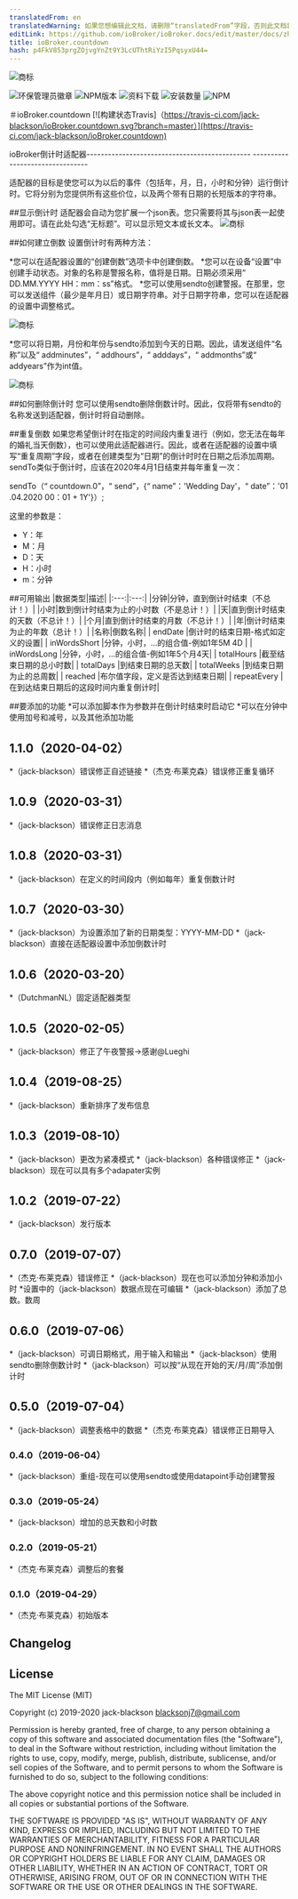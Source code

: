 ```yaml
---
translatedFrom: en
translatedWarning: 如果您想编辑此文档，请删除“translatedFrom”字段，否则此文档将再次自动翻译
editLink: https://github.com/ioBroker/ioBroker.docs/edit/master/docs/zh-cn/adapterref/iobroker.countdown/README.md
title: ioBroker.countdown
hash: p4FkV853prgZOjvgYnZt9Y3LcUThtRiYzI5PqsyxU44=
---
```

![商标](../../../en/adapterref/iobroker.countdown/admin/countdown.png)

![环保管理员徽章](https://badges.greenkeeper.io/jack-blackson/ioBroker.countdown.svg)
![NPM版本](http://img.shields.io/npm/v/iobroker.countdown.svg)
![资料下载](https://img.shields.io/npm/dm/iobroker.countdown.svg)
![安装数量](http://iobroker.live/badges/countdown-stable.svg)
![NPM](https://nodei.co/npm/iobroker.countdown.png?downloads=true)

＃ioBroker.countdown
[![构建状态Travis]（https://travis-ci.com/jack-blackson/ioBroker.countdown.svg?branch=master）](https://travis-ci.com/jack-blackson/ioBroker.countdown)

ioBroker倒计时适配器---------------------------------------------- --------------------------------

适配器的目标是使您可以为以后的事件（包括年，月，日，小时和分钟）运行倒计时。它将分别为您提供所有这些价位，以及两个带有日期的长短版本的字符串。

##显示倒计时
适配器会自动为您扩展一个json表。您只需要将其与json表一起使用即可。请在此处勾选“无标题”。可以显示短文本或长文本。
![商标](../../../en/adapterref/iobroker.countdown/admin/countdown_json.png)

##如何建立倒数
设置倒计时有两种方法：

*您可以在适配器设置的“创建倒数”选项卡中创建倒数。
*您可以在设备“设置”中创建手动状态。对象的名称是警报名称，值将是日期。日期必须采用“ DD.MM.YYYY HH：mm：ss”格式。
*您可以使用sendto创建警报。在那里，您可以发送组件（最少是年月日）或日期字符串。对于日期字符串，您可以在适配器的设置中调整格式。

![商标](../../../en/adapterref/iobroker.countdown/admin/countdown_blocky.png)

*您可以将日期，月份和年份与sendto添加到今天的日期。因此，请发送组件“名称”以及“ addminutes”，“ addhours”，“ adddays”，“ addmonths”或“ addyears”作为int值。

![商标](../../../en/adapterref/iobroker.countdown/admin/countdown_blocky_add.png)

##如何删除倒计时
您可以使用sendto删除倒数计时。因此，仅将带有sendto的名称发送到适配器，倒计时将自动删除。

##重复倒数
如果您希望倒计时在指定的时间段内重复进行（例如，您无法在每年的婚礼当天倒数），也可以使用此适配器进行。因此，或者在适配器的设置中填写“重复周期”字段，或者在创建类型为“日期”的倒计时时在日期之后添加周期。 sendTo类似于倒计时，应该在2020年4月1日结束并每年重复一次：

sendTo（“ countdown.0”，“ send”，{“ name”：'Wedding Day'，“ date”：'01 .04.2020 00：01 + 1Y'}）;

这里的参数是：

* Y：年
* M：月
* D：天
* H：小时
* m：分钟

##可用输出
|数据类型|描述|
|:---:|:---:|
|分钟|分钟，直到倒计时结束（不总计！）|
|小时|数到倒计时结束为止的小时数（不是总计！）|
|天|直到倒计时结束的天数（不总计！）|
|个月|直到倒计时结束的月数（不总计！）|
|年|倒计时结束为止的年数（总计！）|
|名称|倒数名称|
| endDate |倒计时的结束日期-格式如定义的设置|
| inWordsShort |分钟，小时，...的组合值-例如1年5M 4D |
| inWordsLong |分钟，小时，...的组合值-例如1年5个月4天|
| totalHours |截至结束日期的总小时数|
| totalDays |到结束日期的总天数|
| totalWeeks |到结束日期为止的总周数|
| reached |布尔值字段，定义是否达到结束日期|
| repeatEvery |在到达结束日期后的这段时间内重复倒计时|

##要添加的功能
*可以添加脚本作为参数并在倒计时结束时启动它
*可以在分钟中使用加号和减号，以及其他添加功能

## 1.1.0（2020-04-02）
*（jack-blackson）错误修正自述链接
*（杰克·布莱克森）错误修正重复循环

## 1.0.9（2020-03-31）
*（jack-blackson）错误修正日志消息

## 1.0.8（2020-03-31）
*（jack-blackson）在定义的时间段内（例如每年）重复倒数计时

## 1.0.7（2020-03-30）
*（jack-blackson）为设置添加了新的日期类型：YYYY-MM-DD
*（jack-blackson）直接在适配器设置中添加倒数计时

## 1.0.6（2020-03-20）
*（DutchmanNL）固定适配器类型

## 1.0.5（2020-02-05）
*（jack-blackson）修正了午夜警报->感谢@Lueghi

## 1.0.4（2019-08-25）
*（jack-blackson）重新排序了发布信息

## 1.0.3（2019-08-10）
*（jack-blackson）更改为紧凑模式
*（jack-blackson）各种错误修正
*（jack-blackson）现在可以具有多个adapater实例

## 1.0.2（2019-07-22）
*（jack-blackson）发行版本

## 0.7.0（2019-07-07）
*（杰克·布莱克森）错误修正
*（jack-blackson）现在也可以添加分钟和添加小时
*设置中的（jack-blackson）数据点现在可编辑
*（jack-blackson）添加了总数。数周

## 0.6.0（2019-07-06）
*（jack-blackson）可调日期格式，用于输入和输出
*（jack-blackson）使用sendto删除倒数计时
*（jack-blackson）可以按“从现在开始的天/月/周”添加倒计时

## 0.5.0（2019-07-04）
*（jack-blackson）调整表格中的数据
*（杰克·布莱克森）错误修正日期导入

### 0.4.0（2019-06-04）
*（jack-blackson）重组-现在可以使用sendto或使用datapoint手动创建警报

### 0.3.0（2019-05-24）
*（jack-blackson）增加的总天数和小时数

### 0.2.0（2019-05-21）
*（杰克·布莱克森）调整后的套餐

### 0.1.0（2019-04-29）
*（杰克·布莱克森）初始版本

## Changelog

## License
The MIT License (MIT)

Copyright (c) 2019-2020 jack-blackson <blacksonj7@gmail.com>

Permission is hereby granted, free of charge, to any person obtaining a copy
of this software and associated documentation files (the "Software"), to deal
in the Software without restriction, including without limitation the rights
to use, copy, modify, merge, publish, distribute, sublicense, and/or sell
copies of the Software, and to permit persons to whom the Software is
furnished to do so, subject to the following conditions:

The above copyright notice and this permission notice shall be included in
all copies or substantial portions of the Software.

THE SOFTWARE IS PROVIDED "AS IS", WITHOUT WARRANTY OF ANY KIND, EXPRESS OR
IMPLIED, INCLUDING BUT NOT LIMITED TO THE WARRANTIES OF MERCHANTABILITY,
FITNESS FOR A PARTICULAR PURPOSE AND NONINFRINGEMENT. IN NO EVENT SHALL THE
AUTHORS OR COPYRIGHT HOLDERS BE LIABLE FOR ANY CLAIM, DAMAGES OR OTHER
LIABILITY, WHETHER IN AN ACTION OF CONTRACT, TORT OR OTHERWISE, ARISING FROM,
OUT OF OR IN CONNECTION WITH THE SOFTWARE OR THE USE OR OTHER DEALINGS IN
THE SOFTWARE.